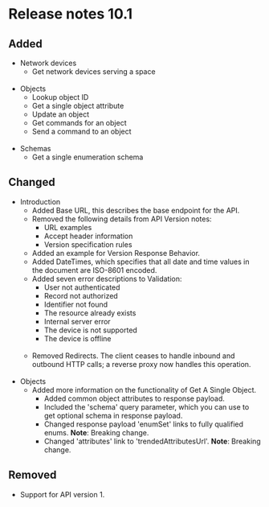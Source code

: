 # Release notes 10.1

## Added
- Network devices
    - Get network devices serving a space<br><br>
- Objects
    - Lookup object ID
    - Get a single object attribute
    - Update an object
    - Get commands for an object
    - Send a command to an object<br><br>
- Schemas
    - Get a single enumeration schema

## Changed
- Introduction
	- Added Base URL, this describes the base endpoint for the API.
    - Removed the following details from API Version notes: 
        - URL examples
        - Accept header information
        - Version specification rules
    - Added an example for Version Response Behavior.
    - Added DateTimes, which specifies that all date and time values in the document are ISO-8601 encoded.
    - Added seven error descriptions to Validation:
        - User not authenticated
        - Record not authorized
        - Identifier not found
        - The resource already exists
        - Internal server error
        - The device is not supported
        - The device is offline<br><br>
	- Removed Redirects. The client ceases to handle inbound and outbound HTTP calls; a reverse proxy now handles this operation.<br><br>
- Objects
    - Added more information on the functionality of Get A Single Object. 
        - Added common object attributes to response payload. 
        - Included the 'schema' query parameter, which you can use to get optional schema in response payload.
        - Changed response payload 'enumSet' links to fully qualified enums. **Note**: Breaking change.
	    - Changed 'attributes' link to 'trendedAttributesUrl'. **Note**: Breaking change.
        
## Removed
- Support for API version 1.   